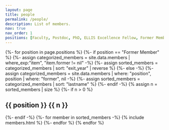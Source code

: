 ```yaml
---
layout: page
title: people
permalink: /people/
description: List of members.
nav: true
nav_order: 1
positions: [Faculty, Postdoc, PhD, ELLIS Excellence Fellow, Former Member]
---
```


<!-- pages/member.md -->
<div class="people">
  {%- for position in page.positions %}
  {%- if position == "Former Member" %}
    {%- assign categorized_members = site.data.members | where_exp:"item", "item.former != nil" -%}
    {%- assign sorted_members = categorized_members | sort: "exit_year" | reverse %}
  {%- else -%}
    {%- assign categorized_members = site.data.members | where: "position", position | where: "former", nil -%}
    {%- assign sorted_members = categorized_members | sort: "lastname"  %}
  {%- endif -%}
  {% assign n = sorted_members | size %}
    {%- if n > 0 %}
    <h2 class="category">{{ position }} {{ n }}</h2>
    {%- endif -%}
    {%- for member in sorted_members -%}
      {% include members.html %}
    {%- endfor %}
  {% endfor %}
</div>
